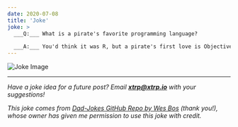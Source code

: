 ```yaml
---
date: 2020-07-08
title: 'Joke'
joke: >
  ___Q:___ What is a pirate's favorite programming language?
  
  ___A:___ You'd think it was R, but a pirate's first love is Objectively C.
---
```


![Joke Image](https://private.xtrp.io/projects/DailyDeveloperJokes/public_image_server/images/5e125970d9ec2.png)

---
*Have a joke idea for a future post? Email **[xtrp@xtrp.io](mailto:xtrp@xtrp.io)** with your suggestions!*

*This joke comes from [Dad-Jokes GitHub Repo by Wes Bos](https://github.com/wesbos/dad-jokes) (thank you!), whose owner has given me permission to use this joke with credit.*

<!-- 
Joke text:
**Q:** What is a pirate's favorite programming language?

**A:** You'd think it was R, but a pirate's first love is Objectively C.
 -->

